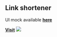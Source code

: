 ## Link shortener

UI mock available **[here](https://www.figma.com/file/NV18HMxZxmEF6uiRmp0N1K/Link-shortener-mock?node-id=0%3A1)**

**[Visit](https://shorty-zeta.vercel.app/)**
![](https://i.imgur.com/K0OyUuC.png)